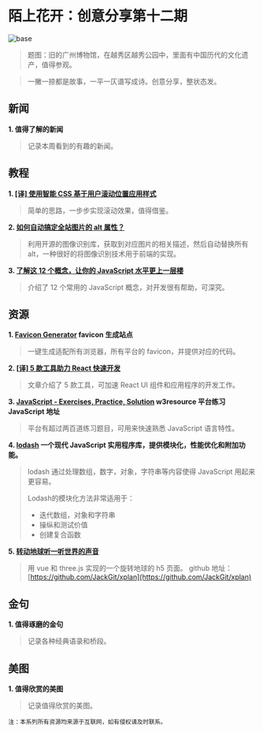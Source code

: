 # 陌上花开：创意分享第十二期

![base](../images/old_images/old_guangzhou_lib.jpg)

> 题图：旧的广州博物馆，在越秀区越秀公园中，里面有中国历代的文化遗产，值得参观。

> 一撇一捺都是故事，一平一仄谱写成诗。创意分享，整状态发。


## 新闻

**1. 值得了解的新闻**

> 记录本周看到的有趣的新闻。

## 教程

**1. [[译] 使用智能 CSS 基于用户滚动位置应用样式](https://juejin.im/post/5c67817fe51d45082e13300c)**

> 简单的思路，一步步实现滚动效果，值得借鉴。

**2. [如何自动搞定全站图片的 alt 属性？](https://www.infoq.cn/article/5TWBvB1GaPIKttQTs-fg)**

> 利用开源的图像识别库，获取到对应图片的相关描述，然后自动替换所有 alt，一种很好的将图像识别技术用于前端的实现。

**3. [了解这 12 个概念，让你的 JavaScript 水平更上一层楼](https://www.infoq.cn/article/3L*kK19KH2Ey7GIVBGsN)**

> 介绍了 12 个常用的 JavaScript 概念，对开发很有帮助，可深究。


## 资源

**1. [Favicon Generator](https://realfavicongenerator.net/) favicon 生成站点**

> 一键生成适配所有浏览器，所有平台的 favicon，并提供对应的代码。

**2. [[译] 5 款工具助力 React 快速开发](https://juejin.im/post/5c242e3f51882573d90678ad)**

> 文章介绍了 5 款工具，可加速 React UI 组件和应用程序的开发工作。

**3. [JavaScript - Exercises, Practice, Solution](https://www.w3resource.com/javascript-exercises/) w3resource 平台练习 JavaScript 地址**

> 平台有超过两百道练习题目，可用来快速熟悉 JavaScript 语言特性。

**4. [lodash](https://github.com/lodash/lodash) 一个现代 JavaScript 实用程序库，提供模块化，性能优化和附加功能。**

> lodash 通过处理数组，数字，对象，字符串等内容使得 JavaScript 用起来更容易。
>
> Lodash的模块化方法非常适用于：
>  - 迭代数组，对象和字符串
>  - 操纵和测试价值
>  - 创建复合函数

**5. [转动地球听一听世界的声音](https://wa.qq.com/xplan/earth/index.html?_wv=1)**

> 用 vue 和 three.js 实现的一个旋转地球的 h5 页面。
> github 地址：[https://github.com/JackGit/xplan](https://github.com/JackGit/xplan)

## 金句

**1. 值得琢磨的金句**
 
> 记录各种经典语录和桥段。

## 美图

**1. 值得欣赏的美图**

> 记录值得欣赏的美图。





```
注：本系列所有资源均来源于互联网，如有侵权请及时联系。
```